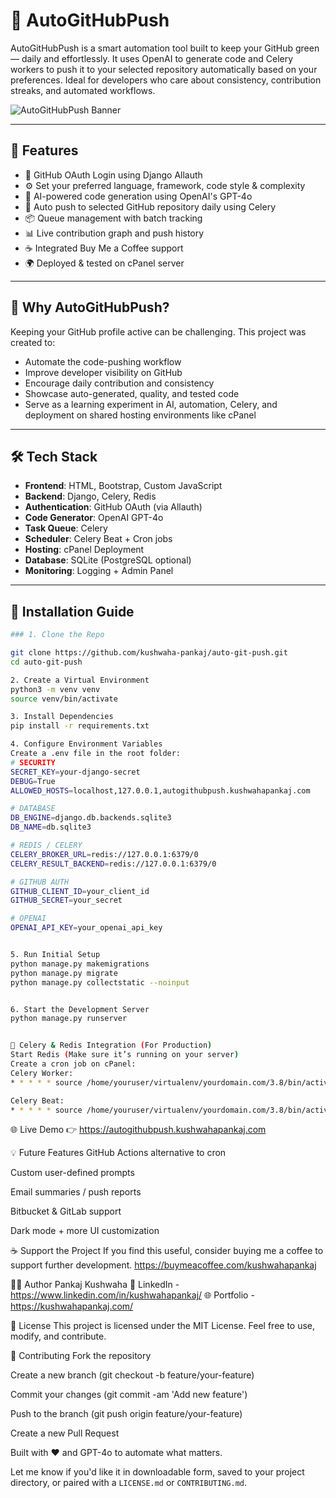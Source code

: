 # 🚀 AutoGitHubPush

AutoGitHubPush is a smart automation tool built to keep your GitHub green — daily and effortlessly. It uses OpenAI to generate code and Celery workers to push it to your selected repository automatically based on your preferences. Ideal for developers who care about consistency, contribution streaks, and automated workflows.

![AutoGitHubPush Banner](https://autogithubpush.kushwahapankaj.com/static/logo-auto.png)

---

## 🌟 Features

- 🔐 GitHub OAuth Login using Django Allauth  
- ⚙️ Set your preferred language, framework, code style & complexity  
- 🧠 AI-powered code generation using OpenAI's GPT-4o  
- 🚀 Auto push to selected GitHub repository daily using Celery  
- 📦 Queue management with batch tracking  
- 📊 Live contribution graph and push history  
- ☕ Integrated Buy Me a Coffee support  
- 🌍 Deployed & tested on cPanel server  

---

## 🧠 Why AutoGitHubPush?

Keeping your GitHub profile active can be challenging. This project was created to:
- Automate the code-pushing workflow
- Improve developer visibility on GitHub
- Encourage daily contribution and consistency
- Showcase auto-generated, quality, and tested code
- Serve as a learning experiment in AI, automation, Celery, and deployment on shared hosting environments like cPanel

---

## 🛠️ Tech Stack

- **Frontend**: HTML, Bootstrap, Custom JavaScript  
- **Backend**: Django, Celery, Redis  
- **Authentication**: GitHub OAuth (via Allauth)  
- **Code Generator**: OpenAI GPT-4o  
- **Task Queue**: Celery  
- **Scheduler**: Celery Beat + Cron jobs  
- **Hosting**: cPanel Deployment  
- **Database**: SQLite (PostgreSQL optional)  
- **Monitoring**: Logging + Admin Panel  

---

## 🔧 Installation Guide

```bash
### 1. Clone the Repo

git clone https://github.com/kushwaha-pankaj/auto-git-push.git
cd auto-git-push

2. Create a Virtual Environment
python3 -m venv venv
source venv/bin/activate

3. Install Dependencies
pip install -r requirements.txt

4. Configure Environment Variables
Create a .env file in the root folder:
# SECURITY
SECRET_KEY=your-django-secret
DEBUG=True
ALLOWED_HOSTS=localhost,127.0.0.1,autogithubpush.kushwahapankaj.com

# DATABASE
DB_ENGINE=django.db.backends.sqlite3
DB_NAME=db.sqlite3

# REDIS / CELERY
CELERY_BROKER_URL=redis://127.0.0.1:6379/0
CELERY_RESULT_BACKEND=redis://127.0.0.1:6379/0

# GITHUB AUTH
GITHUB_CLIENT_ID=your_client_id
GITHUB_SECRET=your_secret

# OPENAI
OPENAI_API_KEY=your_openai_api_key


5. Run Initial Setup
python manage.py makemigrations
python manage.py migrate
python manage.py collectstatic --noinput


6. Start the Development Server
python manage.py runserver


🔄 Celery & Redis Integration (For Production)
Start Redis (Make sure it’s running on your server)
Create a cron job on cPanel:
Celery Worker:
* * * * * source /home/youruser/virtualenv/yourdomain.com/3.8/bin/activate && cd /home/youruser/yourdomain.com && celery -A autogitpush worker --loglevel=info >> /home/youruser/logs/celery_worker.log 2>&1

Celery Beat:
* * * * * source /home/youruser/virtualenv/yourdomain.com/3.8/bin/activate && cd /home/youruser/yourdomain.com && celery -A autogitpush beat --loglevel=info >> /home/youruser/logs/celery_beat.log 2>&1
```

🌐 Live Demo
👉 https://autogithubpush.kushwahapankaj.com


💡 Future Features
GitHub Actions alternative to cron

Custom user-defined prompts

Email summaries / push reports

Bitbucket & GitLab support

Dark mode + more UI customization

☕ Support the Project
If you find this useful, consider buying me a coffee to support further development.
https://buymeacoffee.com/kushwahapankaj

👨‍💻 Author
Pankaj Kushwaha
💼 LinkedIn - https://www.linkedin.com/in/kushwahapankaj/
🌐 Portfolio - https://kushwahapankaj.com/

🧾 License
This project is licensed under the MIT License.
Feel free to use, modify, and contribute.

🤝 Contributing
Fork the repository

Create a new branch (git checkout -b feature/your-feature)

Commit your changes (git commit -am 'Add new feature')

Push to the branch (git push origin feature/your-feature)

Create a new Pull Request


Built with ❤️ and GPT-4o to automate what matters.

Let me know if you'd like it in downloadable form, saved to your project directory, or paired with a `LICENSE.md` or `CONTRIBUTING.md`.
